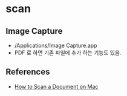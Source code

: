 # scan

## Image Capture
* /Applications/Image Capture.app
* PDF 로 하면 기존 파일에 추가 하는 기능도 있음.

## References
* [How to Scan a Document on Mac](https://www.lifewire.com/how-to-scan-document-mac-4427958)